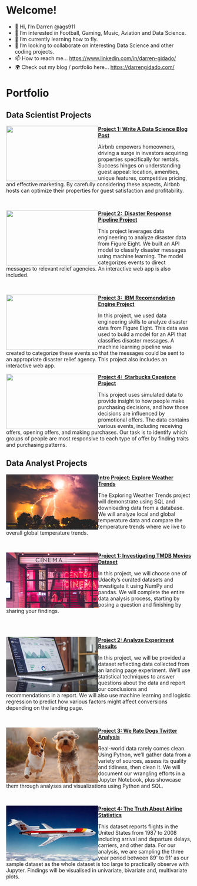 # Welcome!
- 👋 Hi, I’m Darren @ags911
- 👀 I’m interested in Football, Gaming, Music, Aviation and Data Science.
- 🌱 I’m currently learning how to fly.
- 💞️ I’m looking to collaborate on interesting Data Science and other coding projects.
- 📫 How to reach me... https://www.linkedin.com/in/darren-gidado/
- 🌍 Check out my blog / portfolio here... https://darrengidado.com/

<!---
ags911/ags911 is a ✨ special ✨ repository because its `README.md` (this file) appears on your GitHub profile.
You can click the Preview link to take a look at your changes.
--->

# Portfolio 
<!-- NOTE: Limit description text to 250 CHARS -->
## Data Scientist Projects

<!-- Project 1 -->
<a href="https://github.com/ags911/udacity-dsnd/blob/main/project-1"><img align="left" width="250" height="150" img src="https://github.com/ags911/udacity-dsnd/blob/main/project-1/images/apartments-for-rent-in-boston.jpg"><a/>
**[Project 1: Write A Data Science Blog Post](https://github.com/ags911/udacity-dsnd/blob/main/project-1)**

Airbnb empowers homeowners, driving a surge in investors acquiring properties specifically for rentals. Success hinges on understanding guest appeal: location, amenities, unique features, competitive pricing, and effective marketing. By carefully considering these aspects, Airbnb hosts can optimize their properties for guest satisfaction and profitability.

<br>

<!-- Project 2 -->
<a href="https://github.com/ags911/udacity-dsnd/tree/main/project-2"><img align="left" width="250" height="150" img src="https://github.com/ags911/udacity-dsnd/blob/main/project-2/images/aid.jpg"><a/>

**[Project 2:  Disaster Response Pipeline Project](https://github.com/ags911/udacity-dsnd/tree/main/project-2)**

This project leverages data engineering to analyze disaster data from Figure Eight. We built an API model to classify disaster messages using machine learning. The model categorizes events to direct messages to relevant relief agencies. An interactive web app is also included.

<br>

<!-- Project 3 -->
<a href="https://github.com/ags911/udacity-dsnd/tree/main/project-3"><img align="left" width="250" height="150" img src="https://github.com/ags911/udacity-dsnd/blob/main/project-3/images/ibm_logo_2400x1440.jpg"><a/>
**[Project 3:  IBM Recomendation Engine Project](https://github.com/ags911/udacity-dsnd/tree/main/project-3)**

In this project, we used data engineering skills to analyze disaster data from Figure Eight. This data was used to build a model for an API that classifies disaster messages. A machine learning pipeline was created to categorize these events so that the messages could be sent to an appropriate disaster relief agency. This project also includes an interactive web app.

<!-- Project 4 -->
<a href="https://github.com/ags911/udacity-dsnd/tree/main/project-4"><img align="left" width="250" height="150" img src="https://github.com/ags911/udacity-dsnd/blob/main/project-4/images/starbucks_thumbnail_1166x700.jpg"><a/>
**[Project 4:  Starbucks Capstone Project](https://github.com/ags911/udacity-dsnd/tree/main/project-4)**

This project uses simulated data to provide insight to how people make purchasing decisions, and how those decisions are influenced by promotional offers. The data contains various events, including receiving offers, opening offers, and making purchases. Our task is to identify which groups of people are most responsive to each type of offer by finding traits and purchasing patterns.

## Data Analyst Projects

<!-- Project 0 -->
<a href="https://github.com/ags911/udacity-dand/tree/main/project-0"><img align="left" width="250" height="150" img src="https://github.com/ags911/udacity-dand/blob/main/images/output_2_0.png"><a/>
**[Intro Project: Explore Weather Trends](https://github.com/ags911/udacity-dand/blob/main/Project%200%20-%20Explore%20Weather%20Trends/Project%200%20-%20Exploring%20Weather%20Trends.ipynb)**

The Exploring Weather Trends project will demonstrate using SQL and downloading data from a database. We will analyze local and global temperature data and compare the temperature trends where we live to overall global temperature trends.

<br>

<!-- Project 1 -->
<a href="https://github.com/ags911/udacity-dand/tree/main/project-1"><img align="left" width="250" height="150" img src="https://github.com/ags911/udacity-dand/blob/main/images/output_4_0.png"><a/>
**[Project 1: Investigating TMDB Movies Dataset](https://github.com/ags911/udacity-dand/blob/main/Project%201%20-%20Investigate%20a%20Dataset/Project%201%20-%20Investigate%20a%20Dataset.ipynb)**

In this project, we will choose one of Udacity’s curated datasets and investigate it using NumPy and pandas. We will complete the entire data analysis process, starting by posing a question and finishing by sharing your findings.

<br><br>

<!-- Project 2 -->
<a href="https://github.com/ags911/udacity-dand/tree/main/project-2"><img align="left" width="250" height="150" img src="https://github.com/ags911/udacity-dand/blob/main/images/output_6_0.png"><a/>
**[Project 2: Analyze Experiment Results](https://github.com/ags911/udacity-dand/blob/main/Project%202%20-%20Analyse%20AB%20Test%20Results/Project%202%20-%20Analyze%20AB%20Test%20Results.ipynb)**

In this project, we will be provided a dataset reflecting data collected from an landing page experiment. We’ll use statistical techniques to answer questions about the data and report our conclusions and recommendations in a report. We will also use machine learning and logistic regression to predict how various factors might affect conversions depending on the landing page.

<br>

<!-- Project 3 -->

<a href="https://github.com/ags911/udacity-dand/tree/main/project-3"><img align="left" width="250" height="150" img src="https://github.com/ags911/udacity-dand/blob/main/images/output_8_0.png"><a/>
**[Project 3: We Rate Dogs Twitter Analysis](https://github.com/ags911/udacity-dand/blob/main/Project%203%20-%20Wrangle%20and%20Analyse%20Data/ipynb_files/act_report.ipynb)**

Real-world data rarely comes clean. Using Python, we’ll gather data from a variety of sources, assess its quality and tidiness, then clean it. We will document our wrangling efforts in a Jupyter Notebook, plus showcase them through analyses and visualizations using Python and SQL.

<br>

<!-- Project 4 -->

<a href="https://github.com/ags911/udacity-dand/tree/main/project-4"><img align="left" width="250" height="150" img src="https://github.com/ags911/udacity-dand/blob/main/images/output_10_0.png"><a/>
**[Project 4: The Truth About Airline Statistics](https://github.com/ags911/udacity-dand/blob/main/Project%204%20-%20Communicate%20Data%20Findings/communicate_data_findings.ipynb)**

This dataset reports flights in the United States from 1987 to 2008 including arrival and departure delays, carriers, and other data. For our analysis, we are sampling the three year period between 89' to 91' as our sample dataset as the whole dataset is too large to practically observe with Jupyter. Findings will be visualised in univariate, bivariate and, multivariate plots.
